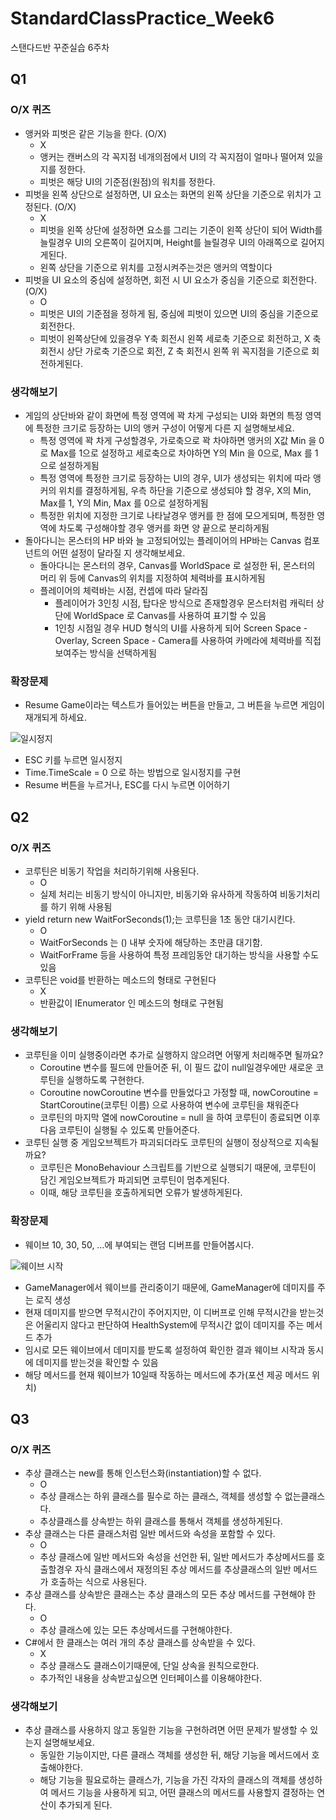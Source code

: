 # StandardClassPractice_Week6
 스탠다드반 꾸준실습 6주차

## Q1

### O/X 퀴즈
- 앵커와 피벗은 같은 기능을 한다. (O/X)
  - X
  - 앵커는 캔버스의 각 꼭지점 네개의점에서 UI의 각 꼭지점이 얼마나 떨어져 있을지를 정한다.
  - 피벗은 해당 UI의 기준점(원점)의 워치를 정한다.  
- 피벗을 왼쪽 상단으로 설정하면, UI 요소는 화면의 왼쪽 상단을 기준으로 위치가 고정된다. (O/X)
  - X
  - 피벗을 왼쪽 상단에 설정하면 요소를 그리는 기준이 왼쪽 상단이 되어 Width를 늘릴경우 UI의 오른쪽이 길어지며, Height를 늘릴경우 UI의 아래쪽으로 길어지게된다.
  - 왼쪽 상단을 기준으로 위치를 고정시켜주는것은 앵커의 역할이다
- 피벗을 UI 요소의 중심에 설정하면, 회전 시 UI 요소가 중심을 기준으로 회전한다. (O/X)
  - O
  - 피벗은 UI의 기준점을 정하게 됨, 중심에 피벗이 있으면 UI의 중심을 기준으로 회전한다.
  - 피벗이 왼쪽상단에 있을경우 Y축 회전시 왼쪽 세로축 기준으로 회전하고, X 축 회전시 상단 가로축 기준으로 회전, Z 축 회전시 왼쪽 위 꼭지점을 기준으로 회전하게된다.
 
### 생각해보기
- 게임의 상단바와 같이 화면에 특정 영역에 꽉 차게 구성되는 UI와 화면의 특정 영역에 특정한 크기로 등장하는 UI의 앵커 구성이 어떻게 다른 지 설명해보세요.
  - 특정 영역에 꽉 차게 구성할경우, 가로축으로 꽉 차야하면 앵커의 X값 Min 을 0로 Max를 1으로 설정하고 세로축으로 차야하면 Y의 Min 을 0으로, Max 를 1으로 설정하게됨
  - 특정 영역에 특정한 크기로 등장하는 UI의 경우, UI가 생성되는 위치에 따라 앵커의 위치를 결정하게됨, 우측 하단을 기준으로 생성되야 할 경우, X의 Min, Max를 1, Y의 Min, Max 를 0으로 설정하게됨
  - 특정한 위치에 지정한 크기로 나타날경우 앵커를 한 점에 모으게되며, 특정한 영역에 차도록 구성해야할 경우 앵커를 화면 양 끝으로 분리하게됨
- 돌아다니는 몬스터의 HP 바와 늘 고정되어있는 플레이어의 HP바는 Canvas 컴포넌트의 어떤 설정이 달라질 지 생각해보세요.
  - 돌아다니는 몬스터의 경우, Canvas를 WorldSpace 로 설정한 뒤, 몬스터의 머리 위 등에 Canvas의 위치를 지정하여 체력바를 표시하게됨
  - 플레이어의 체력바는 시점, 컨셉에 따라 달라짐
    - 플레이어가 3인칭 시점, 탑다운 방식으로 존재할경우 몬스터처럼 캐릭터 상단에 WorldSpace 로 Canvas를 사용하여 표기할 수 있음
    - 1인칭 시점일 경우 HUD 형식의 UI를 사용하게 되어 Screen Space - Overlay, Screen Space - Camera를 사용하여 카메라에 체력바를 직접 보여주는 방식을 선택하게됨

### 확장문제

- Resume Game이라는 텍스트가 들어있는 버튼을 만들고, 그 버튼을 누르면 게임이 재개되게 하세요.

![일시정지](https://file.notion.so/f/f/f3d7f86c-cdab-4d84-9092-b767f79f7186/9e25a6fc-4970-49e6-953c-0df483865e92/2024-11-19_12-24-41.gif?table=block&id=14343507-6cd3-80e9-91d1-e4b05dae50a1&spaceId=f3d7f86c-cdab-4d84-9092-b767f79f7186&expirationTimestamp=1732075200000&signature=zXuPqTfvrIZVYw7QJR04Br_StQYFjeY4bnjyg5tvu8I)

- ESC 키를 누르면 일시정지
- Time.TimeScale = 0 으로 하는 방법으로 일시정지를 구현
- Resume 버튼을 누르거나, ESC를 다시 누르면 이어하기

## Q2

### O/X 퀴즈

- 코루틴은 비동기 작업을 처리하기위해 사용된다.
  - O
  - 실제 처리는 비동기 방식이 아니지만, 비동기와 유사하게 작동하여 비동기처리를 하기 위해 사용됨
- yield return new WaitForSeconds(1);는 코루틴을 1초 동안 대기시킨다.
  - O
  - WaitForSeconds 는 () 내부 숫자에 해당하는 초만큼 대기함.
  - WaitForFrame 등을 사용하여 특정 프레임동안 대기하는 방식을 사용할 수도 있음
- 코루틴은 void를 반환하는 메소드의 형태로 구현된다
  - X
  - 반환값이 IEnumerator 인 메소드의 형태로 구현됨

### 생각해보기

- 코루틴을 이미 실행중이라면 추가로 실행하지 않으려면 어떻게 처리해주면 될까요?
  - Coroutine 변수를 필드에 만들어준 뒤, 이 필드 값이 null일경우에만 새로운 코루틴을 실행하도록 구현한다.
  - Coroutine nowCoroutine 변수를 만들었다고 가정할 때, nowCoroutine = StartCoroutine(코루틴 이름) 으로 사용하여 변수에 코루틴을 채워준다
  - 코루틴의 마지막 열에 nowCoroutine = null 을 하여 코루틴이 종료되면 이후 다음 코루틴이 실행될 수 있도록 만들어준다.
- 코루틴 실행 중 게임오브젝트가 파괴되더라도 코루틴의 실행이 정상적으로 지속될까요?
  - 코루틴은 MonoBehaviour 스크립트를 기반으로 실행되기 때문에, 코루틴이 담긴 게임오브젝트가 파괴되면 코루틴이 멈추게된다.
  - 이때, 해당 코루틴을 호출하게되면 오류가 발생하게된다.
 
### 확장문제

- 웨이브 10, 30, 50, …에 부여되는 랜덤 디버프를 만들어봅시다.
  
![웨이브 시작](https://file.notion.so/f/f/f3d7f86c-cdab-4d84-9092-b767f79f7186/bcc6eff7-1170-4abd-a3b3-8e718b867b74/2024-11-20_12-13-22.gif?table=block&id=14443507-6cd3-8034-95a8-dcae8cc96071&spaceId=f3d7f86c-cdab-4d84-9092-b767f79f7186&expirationTimestamp=1732161600000&signature=pRkNwrVPn_WD-iI3EPxb-jMjOFAaC30Qd0dycCdPZn8)

- GameManager에서 웨이브를 관리중이기 때문에, GameManager에 데미지를 주는 로직 생성
- 현재 데미지를 받으면 무적시간이 주어지지만, 이 디버프로 인해 무적시간을 받는것은 어울리지 않다고 판단하여 HealthSystem에 무적시간 없이 데미지를 주는 메서드 추가
- 임시로 모든 웨이브에서 데미지를 받도록 설정하여 확인한 결과 웨이브 시작과 동시에 데미지를 받는것을 확인할 수 있음
- 해당 메서드를 현재 웨이브가 10일때 작동하는 메서드에 추가(포션 제공 메서드 위치)

## Q3

### O/X 퀴즈

- 추상 클래스는 new를 통해 인스턴스화(instantiation)할 수 없다.
  - O
  - 추상 클래스는 하위 클래스를 필수로 하는 클래스, 객체를 생성할 수 없는클래스다.
  - 추상클래스를 상속받는 하위 클래스를 통해서 객체를 생성하게된다.
- 추상 클래스는 다른 클래스처럼 일반 메서드와 속성을 포함할 수 있다.
  - O
  - 추상 클래스에 일반 메서드와 속성을 선언한 뒤, 일반 메서드가 추상메서드를 호출할경우 자식 클래스에서 재정의된 추상 메서드를 추상클래스의 일반 메서드가 호출하는 식으로 사용된다.
- 추상 클래스를 상속받은 클래스는 추상 클래스의 모든 추상 메서드를 구현해야 한다.
  - O
  - 추상 클래스에 있는 모든 추상메서드를 구현해야한다.
- C#에서 한 클래스는 여러 개의 추상 클래스를 상속받을 수 있다.
  - X
  - 추상 클래스도 클래스이기때문에, 단일 상속을 원칙으로한다.
  - 추가적인 내용을 상속받고싶으면 인터페이스를 이용해야한다.
 
### 생각해보기

- 추상 클래스를 사용하지 않고 동일한 기능을 구현하려면 어떤 문제가 발생할 수 있는지 설명해보세요.
  - 동일한 기능이지만, 다른 클래스 객체를 생성한 뒤, 해당 기능을 메서드에서 호출해야한다.
  - 해당 기능을 필요로하는 클래스가, 기능을 가진 각자의 클래스의 객체를 생성하여 메서드 기능을 사용하게 되고, 어떤 클래스의 메서드를 사용할지 결정하는 연산이 추가되게 된다.
